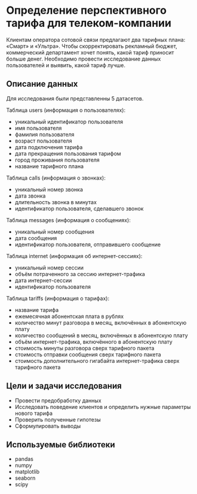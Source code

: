 # Определение перспективного тарифа для телеком-компании
Клиентам оператора сотовой связи предлагают два тарифных плана: «Смарт» и «Ультра». Чтобы скорректировать рекламный бюджет, коммерческий департамент хочет понять, какой тариф приносит больше денег. Необходимо провести исследование данных пользователей и выявить, какой тариф лучше.

## Описание данных
Для исследования были представленны 5 датасетов.

Таблица users (информация о пользователях):

- уникальный идентификатор пользователя
- имя пользователя
- фамилия пользователя
- возраст пользователя
- дата подключения тарифа
- дата прекращения пользования тарифом
- город проживания пользователя
- название тарифного плана

Таблица calls (информация о звонках):
- уникальный номер звонка
- дата звонка
- длительность звонка в минутах
- идентификатор пользователя, сделавшего звонок

Таблица messages (информация о сообщениях):
- уникальный номер сообщения
- дата сообщения
- идентификатор пользователя, отправившего сообщение

Таблица internet (информация об интернет-сессиях):
- уникальный номер сессии
- объём потраченного за сессию интернет-трафика
- дата интернет-сессии
- идентификатор пользователя

Таблица tariffs (информация о тарифах):
- название тарифа
- ежемесячная абонентская плата в рублях
- количество минут разговора в месяц, включённых в абонентскую плату
- количество сообщений в месяц, включённых в абонентскую плату
- объём интернет-трафика, включённого в абонентскую плату
- стоимость минуты разговора сверх тарифного пакета
- стоимость отправки сообщения сверх тарифного пакета
- стоимость дополнительного гигабайта интернет-трафика сверх тарифного пакета

## Цели и задачи исследования
- Провести предобработку данных
- Исследовать поведение клиентов и определить нужные параметры нового тарифа
- Проверить полученные гипотезы
- Сформулировать выводы

## Используемые библиотеки
- pandas
- numpy
- matplotlib
- seaborn
- scipy
